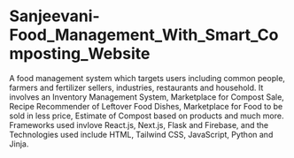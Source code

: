 # Sanjeevani-Food_Management_With_Smart_Composting_Website
A food management system which targets users including common people, farmers and fertilizer sellers, industries, restaurants and household. It involves an Inventory Management System, Marketplace for Compost Sale, Recipe Recommender of Leftover Food Dishes, Marketplace for Food to be sold in less price, Estimate of Compost based on products and much more. Frameworks used invlove React.js, Next.js, Flask and Firebase, and the Technologies used include HTML, Tailwind CSS, JavaScript, Python and Jinja.
